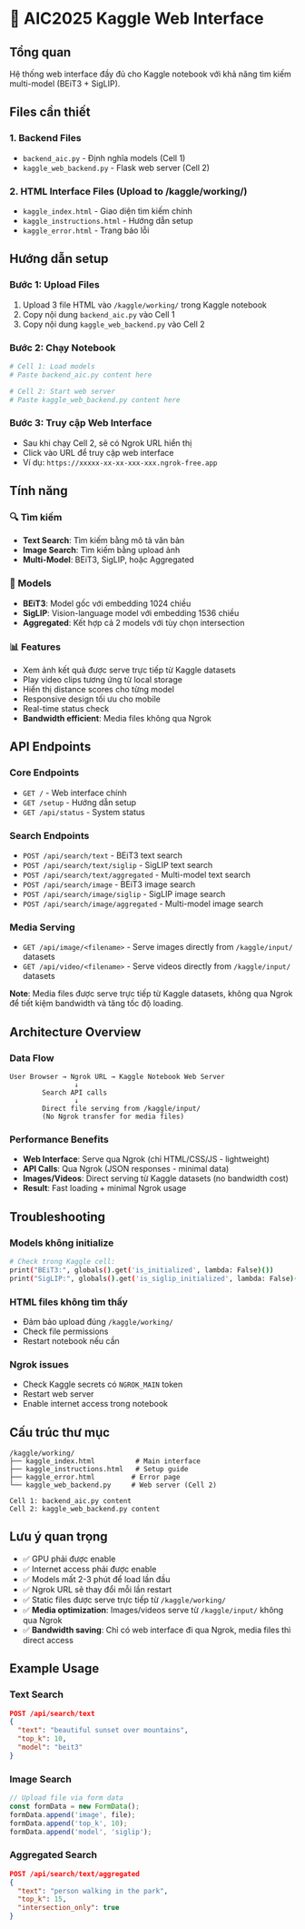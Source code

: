 # 🚀 AIC2025 Kaggle Web Interface

## Tổng quan
Hệ thống web interface đầy đủ cho Kaggle notebook với khả năng tìm kiếm multi-model (BEiT3 + SigLIP).

## Files cần thiết

### 1. Backend Files
- `backend_aic.py` - Định nghĩa models (Cell 1)
- `kaggle_web_backend.py` - Flask web server (Cell 2)

### 2. HTML Interface Files (Upload to /kaggle/working/)
- `kaggle_index.html` - Giao diện tìm kiếm chính
- `kaggle_instructions.html` - Hướng dẫn setup
- `kaggle_error.html` - Trang báo lỗi

## Hướng dẫn setup

### Bước 1: Upload Files
1. Upload 3 file HTML vào `/kaggle/working/` trong Kaggle notebook
2. Copy nội dung `backend_aic.py` vào Cell 1
3. Copy nội dung `kaggle_web_backend.py` vào Cell 2

### Bước 2: Chạy Notebook
```python
# Cell 1: Load models
# Paste backend_aic.py content here

# Cell 2: Start web server  
# Paste kaggle_web_backend.py content here
```

### Bước 3: Truy cập Web Interface
- Sau khi chạy Cell 2, sẽ có Ngrok URL hiển thị
- Click vào URL để truy cập web interface
- Ví dụ: `https://xxxxx-xx-xx-xxx-xxx.ngrok-free.app`

## Tính năng

### 🔍 Tìm kiếm
- **Text Search**: Tìm kiếm bằng mô tả văn bản
- **Image Search**: Tìm kiếm bằng upload ảnh
- **Multi-Model**: BEiT3, SigLIP, hoặc Aggregated

### 🤖 Models
- **BEiT3**: Model gốc với embedding 1024 chiều
- **SigLIP**: Vision-language model với embedding 1536 chiều  
- **Aggregated**: Kết hợp cả 2 models với tùy chọn intersection

### 📊 Features
- Xem ảnh kết quả được serve trực tiếp từ Kaggle datasets
- Play video clips tương ứng từ local storage
- Hiển thị distance scores cho từng model
- Responsive design tối ưu cho mobile
- Real-time status check
- **Bandwidth efficient**: Media files không qua Ngrok

## API Endpoints

### Core Endpoints
- `GET /` - Web interface chính
- `GET /setup` - Hướng dẫn setup
- `GET /api/status` - System status

### Search Endpoints
- `POST /api/search/text` - BEiT3 text search
- `POST /api/search/text/siglip` - SigLIP text search
- `POST /api/search/text/aggregated` - Multi-model text search
- `POST /api/search/image` - BEiT3 image search
- `POST /api/search/image/siglip` - SigLIP image search
- `POST /api/search/image/aggregated` - Multi-model image search

### Media Serving
- `GET /api/image/<filename>` - Serve images directly from `/kaggle/input/` datasets
- `GET /api/video/<filename>` - Serve videos directly from `/kaggle/input/` datasets

**Note**: Media files được serve trực tiếp từ Kaggle datasets, không qua Ngrok để tiết kiệm bandwidth và tăng tốc độ loading.

## Architecture Overview

### Data Flow
```
User Browser → Ngrok URL → Kaggle Notebook Web Server
                ↓
        Search API calls
                ↓
        Direct file serving from /kaggle/input/
        (No Ngrok transfer for media files)
```

### Performance Benefits
- **Web Interface**: Serve qua Ngrok (chỉ HTML/CSS/JS - lightweight)
- **API Calls**: Qua Ngrok (JSON responses - minimal data)
- **Images/Videos**: Direct serving từ Kaggle datasets (no bandwidth cost)
- **Result**: Fast loading + minimal Ngrok usage

## Troubleshooting

### Models không initialize
```bash
# Check trong Kaggle cell:
print("BEiT3:", globals().get('is_initialized', lambda: False)())
print("SigLIP:", globals().get('is_siglip_initialized', lambda: False)())
```

### HTML files không tìm thấy
- Đảm bảo upload đúng `/kaggle/working/`
- Check file permissions
- Restart notebook nếu cần

### Ngrok issues
- Check Kaggle secrets có `NGROK_MAIN` token
- Restart web server
- Enable internet access trong notebook

## Cấu trúc thư mục
```
/kaggle/working/
├── kaggle_index.html          # Main interface
├── kaggle_instructions.html   # Setup guide  
├── kaggle_error.html         # Error page
└── kaggle_web_backend.py     # Web server (Cell 2)

Cell 1: backend_aic.py content
Cell 2: kaggle_web_backend.py content
```

## Lưu ý quan trọng
- ✅ GPU phải được enable
- ✅ Internet access phải được enable  
- ✅ Models mất 2-3 phút để load lần đầu
- ✅ Ngrok URL sẽ thay đổi mỗi lần restart
- ✅ Static files được serve trực tiếp từ `/kaggle/working/`
- ✅ **Media optimization**: Images/videos serve từ `/kaggle/input/` không qua Ngrok
- ✅ **Bandwidth saving**: Chỉ có web interface đi qua Ngrok, media files thì direct access

## Example Usage

### Text Search
```json
POST /api/search/text
{
  "text": "beautiful sunset over mountains",
  "top_k": 10,
  "model": "beit3"
}
```

### Image Search
```javascript
// Upload file via form data
const formData = new FormData();
formData.append('image', file);
formData.append('top_k', 10);
formData.append('model', 'siglip');
```

### Aggregated Search
```json
POST /api/search/text/aggregated
{
  "text": "person walking in the park",
  "top_k": 15,
  "intersection_only": true
}
```
